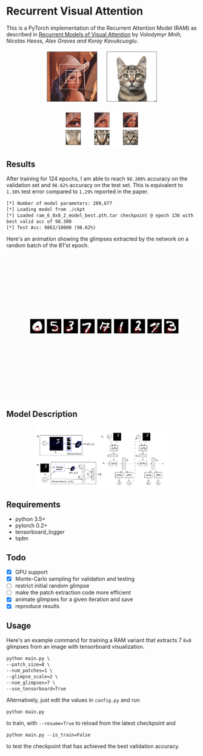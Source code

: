 # Recurrent Visual Attention

This is a PyTorch implementation of the Recurrent Attention Model (RAM) as described in [Recurrent Models of Visual Attention](https://arxiv.org/abs/1406.6247) by *Volodymyr Mnih, Nicolas Heess, Alex Graves and Koray Kavukcuoglu*.

<p align="center">
 <img src="./plots/bbox.png" alt="Drawing", width=60%>
</p>
<p align="center">
 <img src="./plots/glimpses.png" alt="Drawing", width=40%>
</p>

## Results

After training for 124 epochs, I am able to reach `98.300%` accuracy on the validation set and `98.62%` accuracy on the test set. This is equivalent to `1.38%` test error compared to `1.29%` reported in the paper.

```
[*] Number of model parameters: 209,677
[*] Loading model from ./ckpt
[*] Loaded ram_6_8x8_2_model_best.pth.tar checkpoint @ epoch 136 with best valid acc of 98.300
[*] Test Acc: 9862/10000 (98.62%)
```

Here's an animation showing the glimpses extracted by the network on a random batch of the 81'st epoch.

<p align="center">
 <img src="./plots/example.gif" alt="Drawing">
</p>

## Model Description

<p align="center">
 <img src="./plots/model.png" alt="Drawing", width=70%>
</p>

## Requirements

- python 3.5+
- pytorch 0.2+
- tensorboard_logger
- tqdm

## Todo

- [x] GPU support
- [x] Monte-Carlo sampling for validation and testing
- [ ] restrict initial random glimpse
- [ ] make the patch extraction code more efficient
- [x] animate glimpses for a given iteration and save
- [x] reproduce results

## Usage

Here's an example command for training a RAM variant that extracts 7 `8x8` glimpses from an image with tensorboard visualization.

```
python main.py \
--patch_size=8 \
--num_patches=1 \
--glimpse_scale=2 \
--num_glimpses=7 \
--use_tensorboard=True
```

Alternatively, just edit the values in `config.py` and run

```
python main.py
```

to train, with `--resume=True` to reload from the latest checkpoint and

```
python main.py --is_train=False
```
to test the checkpoint that has achieved the best validation accuracy.